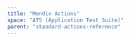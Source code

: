 ```yaml
---
title: "Mendix Actions"
space: "ATS (Application Test Suite)"
parent: "standard-actions-reference"
---
```

